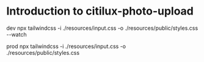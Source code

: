 # Introduction to citilux-photo-upload

dev 
npx tailwindcss -i ./resources/input.css -o ./resources/public/styles.css --watch

prod
npx tailwindcss -i ./resources/input.css -o ./resources/public/styles.css